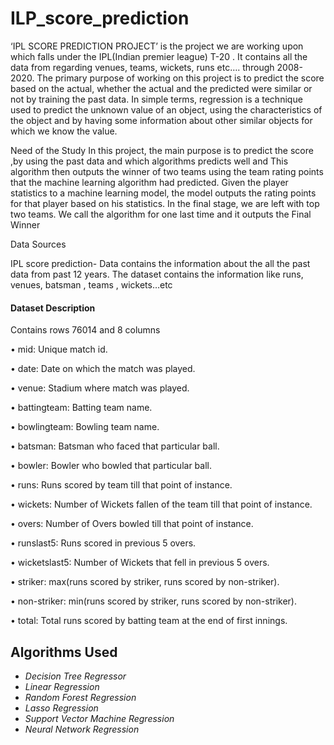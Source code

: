 # ILP_score_prediction

 

‘IPL SCORE PREDICTION PROJECT’ is the project we are working upon which falls under the IPL(Indian premier league)  T-20 . It contains all the data from regarding venues, teams, wickets, runs etc…. through 2008-2020. The primary purpose of working on this project is to predict the score based on the actual, whether the actual and the predicted were similar or not by training the past data. In simple terms, regression is a technique used to predict the unknown value of an object, using the characteristics of the object and by having some information about other similar objects for which we know the value.
 
 Need of the Study 
In this project, the main purpose is to predict the score ,by using the past data and which algorithms predicts well and This algorithm then outputs the winner of two teams using the team rating points that the machine learning algorithm had predicted. Given the player statistics to a machine learning model, the model outputs the rating points for that player based on his statistics. In the final stage, we are left with top two teams. We call the algorithm for one last time and it outputs the Final Winner

 Data Sources 

IPL score prediction- Data contains the information about the all the past data from past 12 years. The dataset contains the information like runs, venues, batsman , teams , wickets…etc
 
 
 #### Dataset Description
 
 Contains  rows 76014 and 8 columns 
 
• mid: Unique match id.

• date: Date on which the match was played.

• venue: Stadium where match was played.

• battingteam: Batting team name.

• bowlingteam: Bowling team name.

• batsman: Batsman who faced that particular ball.

• bowler: Bowler who bowled that particular ball.

• runs: Runs scored by team till that point of instance.

• wickets: Number of Wickets fallen of the team till that point of instance.

• overs: Number of Overs bowled till that point of instance.

• runslast5: Runs scored in previous 5 overs.

• wicketslast5: Number of Wickets that fell in previous 5 overs.

• striker: max(runs scored by striker, runs scored by non-striker).

• non-striker: min(runs scored by striker, runs scored by non-striker).

• total: Total runs scored by batting team at the end of first innings.

## Algorithms Used
- *Decision Tree Regressor*
- *Linear Regression*
- *Random Forest Regression*
- *Lasso Regression*
- *Support Vector Machine Regression*
- *Neural Network Regression*

